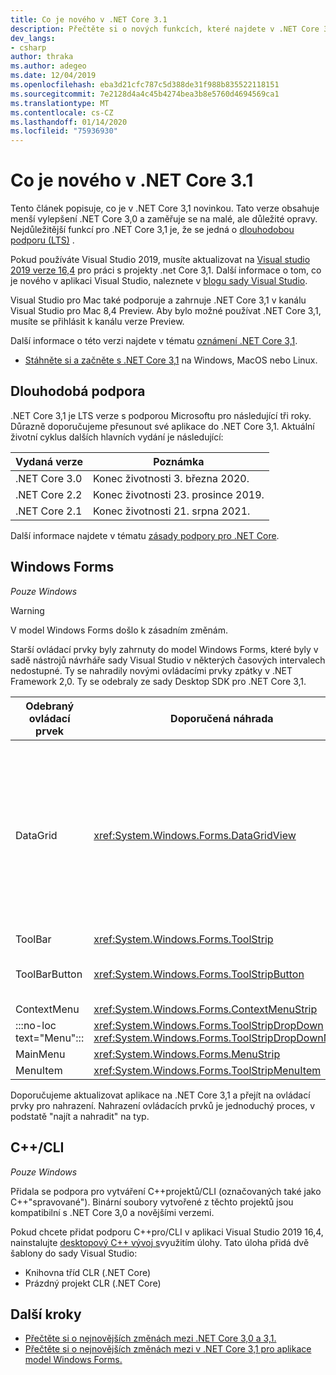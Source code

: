 ```yaml
---
title: Co je nového v .NET Core 3.1
description: Přečtěte si o nových funkcích, které najdete v .NET Core 3,1.
dev_langs:
- csharp
author: thraka
ms.author: adegeo
ms.date: 12/04/2019
ms.openlocfilehash: eba3d21cfc787c5d388de31f988b835522118151
ms.sourcegitcommit: 7e2128d4a4c45b4274bea3b8e5760d4694569ca1
ms.translationtype: MT
ms.contentlocale: cs-CZ
ms.lasthandoff: 01/14/2020
ms.locfileid: "75936930"
---
```

# <a name="whats-new-in-net-core-31"></a>Co je nového v .NET Core 3.1

Tento článek popisuje, co je v .NET Core 3,1 novinkou. Tato verze obsahuje menší vylepšení .NET Core 3,0 a zaměřuje se na malé, ale důležité opravy. Nejdůležitější funkcí pro .NET Core 3,1 je, že se jedná o [dlouhodobou podporu (LTS)](#long-term-support) .

Pokud používáte Visual Studio 2019, musíte aktualizovat na [Visual studio 2019 verze 16,4](https://visualstudio.microsoft.com/downloads/) pro práci s projekty .net Core 3,1. Další informace o tom, co je nového v aplikaci Visual Studio, naleznete v [blogu sady Visual Studio](https://devblogs.microsoft.com/visualstudio/tis-the-season-visual-studio-2019/).

Visual Studio pro Mac také podporuje a zahrnuje .NET Core 3,1 v kanálu Visual Studio pro Mac 8,4 Preview. Aby bylo možné používat .NET Core 3,1, musíte se přihlásit k kanálu verze Preview.

Další informace o této verzi najdete v tématu [oznámení .NET Core 3,1](https://devblogs.microsoft.com/dotnet/announcing-net-core-3-1/).

- [Stáhněte si a začněte s .NET Core 3,1](https://dotnet.microsoft.com/download/dotnet-core/3.1) na Windows, MacOS nebo Linux.

## <a name="long-term-support"></a>Dlouhodobá podpora

.NET Core 3,1 je LTS verze s podporou Microsoftu pro následující tři roky. Důrazně doporučujeme přesunout své aplikace do .NET Core 3,1. Aktuální životní cyklus dalších hlavních vydání je následující:

| Vydaná verze | Poznámka |
| ------- | ---- |
| .NET Core 3.0 | Konec životnosti 3. března 2020.     |
| .NET Core 2.2 | Konec životnosti 23. prosince 2019. |
| .NET Core 2.1 | Konec životnosti 21. srpna 2021.    |

Další informace najdete v tématu [zásady podpory pro .NET Core](https://dotnet.microsoft.com/platform/support/policy/dotnet-core).

## <a name="windows-forms"></a>Windows Forms

*Pouze Windows*

> [!WARNING]
> V model Windows Forms došlo k zásadním změnám.

Starší ovládací prvky byly zahrnuty do model Windows Forms, které byly v sadě nástrojů návrháře sady Visual Studio v některých časových intervalech nedostupné. Ty se nahradily novými ovládacími prvky zpátky v .NET Framework 2,0. Ty se odebraly ze sady Desktop SDK pro .NET Core 3,1.

| Odebraný ovládací prvek | Doporučená náhrada | Odebraná přidružená rozhraní API |
| --------------- | ----------------------- | ----------------------- |
| DataGrid        | <xref:System.Windows.Forms.DataGridView>      | DataGridCell<br/>Hodnota DataGridRow<br/>DataGridTableCollection<br/>DataGridColumnCollection<br/>Styl DataGridTableStyle<br/>Styl DataGridColumnStyle<br/>DataGridLineStyle<br/>DataGridParentRowsLabel<br/>DataGridParentRowsLabelStyle<br/>Funkce DataGridBoolColumn<br/>DataGridTextBox<br/>Kolekce GridColumnStylesCollection<br/>GridTableStylesCollection<br/>HitTestType |
| ToolBar         | <xref:System.Windows.Forms.ToolStrip>         | ToolBarAppearance |
| ToolBarButton   | <xref:System.Windows.Forms.ToolStripButton>   | ToolBarButtonClickEventArgs<br/>ToolBarButtonClickEventHandler<br/>ToolBarButtonStyle<br/>ToolBarTextAlign |
| ContextMenu     | <xref:System.Windows.Forms.ContextMenuStrip>  |  |
| :::no-loc text="Menu"::: | <xref:System.Windows.Forms.ToolStripDropDown><br/><xref:System.Windows.Forms.ToolStripDropDownMenu> | MenuItemcollection |
| MainMenu        | <xref:System.Windows.Forms.MenuStrip>         |  |
| MenuItem        | <xref:System.Windows.Forms.ToolStripMenuItem> |  |

Doporučujeme aktualizovat aplikace na .NET Core 3,1 a přejít na ovládací prvky pro nahrazení. Nahrazení ovládacích prvků je jednoduchý proces, v podstatě "najít a nahradit" na typ.

## <a name="ccli"></a>C++/CLI

*Pouze Windows*

Přidala se podpora pro vytváření C++projektů/CLI (označovaných také jako C++"spravované"). Binární soubory vytvořené z těchto projektů jsou kompatibilní s .NET Core 3,0 a novějšími verzemi.

Pokud chcete přidat podporu C++pro/CLI v aplikaci Visual Studio 2019 16,4, nainstalujte [desktopový C++ vývoj s](https://docs.microsoft.com/cpp/build/vscpp-step-0-installation?view=vs-2019#step-4---choose-workloads)využitím úlohy. Tato úloha přidá dvě šablony do sady Visual Studio:

- Knihovna tříd CLR (.NET Core)
- Prázdný projekt CLR (.NET Core)

## <a name="next-steps"></a>Další kroky

- [Přečtěte si o nejnovějších změnách mezi .NET Core 3,0 a 3,1.](../compatibility/3.0-3.1.md)
- [Přečtěte si o nejnovějších změnách mezi v .NET Core 3,1 pro aplikace model Windows Forms.](../compatibility/winforms.md#net-core-31)
